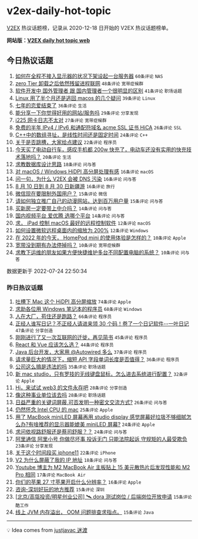 # v2ex-daily-hot-topic

[V2EX](https://www.v2ex.com/) 热议话题榜，记录从 2020-12-18 日开始的 V2EX 热议话题榜单。

**网站版：[V2EX daily hot topic web](https://boojack.github.io/v2ex-daily-hot-topic-web/)**

## 今日热议话题

<!-- TODAY BEGIN -->

1. [如何在全程不接入显示器的状况下架设起一台服务器](https://www.v2ex.com/t/868389) `60条评论` `NAS`
1. [zero Tier 卸载之后依然残留进程联网](https://www.v2ex.com/t/868314) `48条评论` `宽带症候群`
1. [软件开发中 国外管理者 跟 国内管理者一个很明显的区别](https://www.v2ex.com/t/868301) `41条评论` `职场话题`
1. [Linux 用了半个月还是逃回 macos 的几个疑问](https://www.v2ex.com/t/868307) `39条评论` `Linux`
1. [七年的恋爱结束了](https://www.v2ex.com/t/868362) `36条评论` `生活`
1. [能分享一下你觉得好用的网站/服务吗](https://www.v2ex.com/t/868405) `29条评论` `分享发现`
1. [i225 网卡日志不太对](https://www.v2ex.com/t/868318) `27条评论` `宽带症候群`
1. [免费的半年 IPv4 / IPv6 和通配符域名 acme SSL 证书 HiCA](https://www.v2ex.com/t/868344) `26条评论` `SSL`
1. [C++中的数组寻址，是线性时间还是固定时间](https://www.v2ex.com/t/868384) `24条评论` `C++`
1. [关于是否跳槽，大家给点建议](https://www.v2ex.com/t/868327) `22条评论` `程序员`
1. [今天买了电动自行车，感叹手机都 200w 快充了，电动车还没有实用的快充技术落地吗？](https://www.v2ex.com/t/868423) `20条评论` `生活`
1. [求教数据库设计思路](https://www.v2ex.com/t/868322) `18条评论` `问与答`
1. [对 macOS / Windows HiDPI 高分屏处理有感](https://www.v2ex.com/t/868424) `16条评论` `macOS`
1. [问一句，为什么 V2EX 会被 DNS 污染](https://www.v2ex.com/t/868399) `16条评论` `问与答`
1. [8 月 10 日到 8 月 30 日新疆游](https://www.v2ex.com/t/868342) `16条评论` `旅行`
1. [微信现在要限制外国用户？](https://www.v2ex.com/t/868409) `15条评论` `微信`
1. [请如何独立推广自己的动漫网站，达到百万用户量](https://www.v2ex.com/t/868400) `15条评论` `问与答`
1. [买新房一定要带上中介吗？](https://www.v2ex.com/t/868354) `14条评论` `问与答`
1. [国内视频平台 爱优腾 选哪个平台](https://www.v2ex.com/t/868336) `14条评论` `问与答`
1. [求， iPad 控制 macOS 最好的远程控制软件](https://www.v2ex.com/t/868373) `12条评论` `macOS`
1. [如何设置微软远程桌面内的缩放为 200%](https://www.v2ex.com/t/868317) `12条评论` `Windows`
1. [在 2022 年的今天， HomePod mini 的使用体验是怎样的？](https://www.v2ex.com/t/868408) `10条评论` `Apple`
1. [宽带没到期有办法停掉吗？](https://www.v2ex.com/t/868390) `10条评论` `宽带症候群`
1. [求教下运维的朋友如果方便快捷维护多台不同配置电脑的系统？](https://www.v2ex.com/t/868367) `10条评论` `问与答`

数据更新于 2022-07-24 22:50:34

<!-- TODAY END -->

### 昨日热议话题

<!-- YESTERDAY BEGIN -->

1. [吐槽下 Mac 这个 HiDPI 高分屏缩放](https://www.v2ex.com/t/868153) `74条评论` `Apple`
1. [求助各位用 Windows 笔记本的程序员](https://www.v2ex.com/t/868242) `68条评论` `Windows`
1. [人在大厂，苟住还是跑路？](https://www.v2ex.com/t/868157) `66条评论` `程序员`
1. [正经人谁写日记？不正经人请进来领 30 个码！卷了一个日记软件--一叶日记](https://www.v2ex.com/t/868195) `47条评论` `分享创造`
1. [刚刚进行了又一次互联网的迁徙，再见简书](https://www.v2ex.com/t/868140) `45条评论` `程序员`
1. [React 和 Vue 应该怎么选？](https://www.v2ex.com/t/868228) `44条评论` `程序员`
1. [Java 后台开发，大家用 @Autowired 多么](https://www.v2ex.com/t/868182) `37条评论` `程序员`
1. [请求量巨大的情况下，缩短 API 字段单词长度是否值得？](https://www.v2ex.com/t/868167) `36条评论` `程序员`
1. [公司这么搞是违法的吗](https://www.v2ex.com/t/868199) `35条评论` `职场话题`
1. [新 mac studio，只有罗技的无线键盘鼠标，怎么进去系统进行配置？](https://www.v2ex.com/t/868161) `32条评论` `Apple`
1. [Hi，来试试 web3 的文件永存吧](https://www.v2ex.com/t/868264) `28条评论` `分享创造`
1. [像这种事业单位该去吗](https://www.v2ex.com/t/868229) `28条评论` `职场话题`
1. [日益严重的关键词屏蔽,可否发明一种密文交流方式?](https://www.v2ex.com/t/868259) `26条评论` `问与答`
1. [仍然怀念 Intel CPU 的 mac](https://www.v2ex.com/t/868205) `25条评论` `Apple`
1. [用了 MacBook miniLED 屏幕再用 studio display 感觉屏幕好垃圾不够细腻怎么办?有啥推荐的显示器能媲美 miniLED 屏幕?](https://www.v2ex.com/t/868238) `24条评论` `Apple`
1. [求问依视路舒服还是蔡司舒服？？](https://www.v2ex.com/t/868184) `24条评论` `问与答`
1. [阿里通信 阿里小号 你做尽坏事 投诉无门 只能法院起诉 守规矩的人最受欺负](https://www.v2ex.com/t/868217) `23条评论` `分享发现`
1. [关于这个时间段买 iphone11](https://www.v2ex.com/t/868253) `22条评论` `iPhone`
1. [V2 为什么屏蔽了我的 IP 地址](https://www.v2ex.com/t/868260) `18条评论` `问与答`
1. [Youtube 博主为 M2 MacBook Air 主板贴上 15 美元散热片后发现性能和 M2 Pro 相同](https://www.v2ex.com/t/868169) `17条评论` `MacBook Air`
1. [你们的苹果 27 寸苹果开启什么分辨率？](https://www.v2ex.com/t/868200) `16条评论` `Apple`
1. [咨询-深圳好玩的地方推荐](https://www.v2ex.com/t/868211) `15条评论` `深圳`
1. [[北京/高瓴投资/明星创业公司] 🛰 dora 测试岗位 / 后端岗位开放申请](https://www.v2ex.com/t/868173) `15条评论` `酷工作`
1. [线上 JVM 内存溢出， OOM 问题排查求指点。](https://www.v2ex.com/t/868151) `15条评论` `Java`

<!-- YESTERDAY END -->

---

💡 Idea comes from [justjavac 迷渡](https://github.com/justjavac/)
